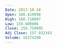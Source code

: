 ```yaml
---
Date: 2017-10-18
Open: 160.419998
High: 160.710007
Low: 159.600006
Close: 159.759995
Adj Close: 157.932343
Volume: 16374200
---
```

